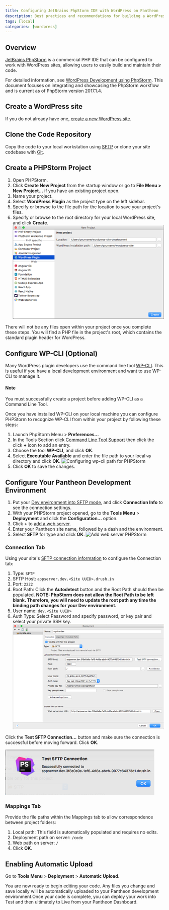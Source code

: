 ```yaml
---
title: Configuring JetBrains PhpStorm IDE with WordPress on Pantheon
description: Best practices and recommendations for building a WordPress site using JetBrains PhpStorm.
tags: [local]
categories: [wordpress]
---
```

## Overview

[JetBrains PhpStorm](https://www.jetbrains.com/phpstorm/) is a commercial PHP IDE that can be configured to work with WordPress sites, allowing users to easily build and maintain their code.

For detailed information, see [WordPress Development using PhpStorm](https://confluence.jetbrains.com/display/PhpStorm/WordPress+Development+using+PhpStorm). This document focuses on integrating and showcasing the PhpStorm workflow and is current as of PhpStorm version 2017.1.4.

## Create a WordPress site

If you do not already have one, [create a new WordPress site](/docs/launch-wordpress/).

## Clone the Code Repository

Copy the code to your local workstation using [SFTP](/docs/sftp#sftp-connection-information) or clone your site codebase with [Git](/docs/git/#clone-your-site-codebase).

## Create a PHPStorm Project

1. Open PHPStorm.
1. Click **Create New Project** from the startup window or go to **File Menu > New Project...** if you have an existing project open.
1. Name your project.
1. Select **WordPress Plugin** as the project type on the left sidebar.
1. Specify or browse to the file path for the location to save your project's files.
1. Specify or browse to the root directory for your local WordPress site, and click **Create**.
![Configuring wp-cli path for PHPStorm](/source/docs/assets/images/phpstorm-new-project-wordpress-plugin-screen.png)

There will not be any files open within your project once you complete these steps. You will find a PHP file in the project's root, which contains the standard plugin header for WordPress.

## Configure WP-CLI (Optional)

Many WordPress plugin developers use the command line tool [WP-CLI](https://make.wordpress.org/cli/handbook/). This is useful if you have a local development environment and want to use WP-CLI to manage it.

<div class="alert alert-info" role="alert">
<h4 class="info">Note</h4>
<p>You must successfully create a project before adding WP-CLI as a Command Line Tool.</p></div>

Once you have installed WP-CLI on your local machine you can configure PHPStorm to recognize WP-CLI from within your project by following these steps:

1. Launch PhpStorm Menu > **Preferences...**
1. In the Tools Section click [Command Line Tool Support](https://www.jetbrains.com/help/phpstorm/command-line-tool-support.html) then click the click **+** icon to add an entry.
1. Choose the tool **WP-CLI**, and click **OK**.
1. Select **Executable Available** and enter the file path to your local `wp` directory and click **OK**.
 ![Configuring wp-cli path for PHPStorm](/source/docs/assets/images/path-to-wp-phpstorm.png)
1. Click **OK** to save the changes.

## Configure Your Pantheon Development Environment

1. Put your [Dev environment into SFTP mode](/docs/sftp#sftp-mode), and click **Connection Info** to see the connection settings.
2. With your PHPStorm project opened, go to the **Tools Menu** > **Deployment** and click the **Configuration...** option.
3. Click **+** to [add a web server](https://www.jetbrains.com/help/phpstorm/add-server-dialog.html).
4. Enter your Pantheon site name, followed by a dash and the environment.
5. Select **SFTP** for type and click **OK**.
![Add web server PHPStorm](/source/docs/assets/images/add-web-server-phpstorm.png)

### Connection Tab

Using your site's [SFTP connection information](/docs/sftp#sftp-connection-information) to configure the Connection tab:

1. Type: `SFTP`
1. SFTP Host: `appserver.dev.<Site UUID>.drush.in`
1. Port: `2222`
1. Root Path: Click the **Autodetect** button and the Root Path should then be populated. **NOTE: PhpStorm does not allow the Root Path to be left blank.  Therefore, you will need to update the root path any time the binding path changes for your Dev environment.**
1. User name: `dev.<Site UUID>`
1. Auth Type: Select Password and specify password, or key pair and select your private SSH key.
![Add web server PHPStorm](/source/docs/assets/images/phpstorm-deployment-connection-tab.png)

Click the **Test SFTP Connection...** button and make sure the connection is successful before moving forward.  Click **OK**.

![Add web server PHPStorm](/source/docs/assets/images/phpstorm-deployment-connection-test-sftp-success.png)

### Mappings Tab

Provide the file paths within the Mappings tab to allow correspondence between project folders:

1. Local path: This field is automatically populated and requires no edits.
2. Deployment path on server: `/code`
3. Web path on server: `/`
4. Click **OK**.

## Enabling Automatic Upload

Go to **Tools Menu** > **Deployment** > **Automatic Upload**.

You are now ready to begin editing your code. Any files you change and save locally will be automatically uploaded to your Pantheon development environment.Once your code is complete, you can deploy your work into Test and then ultimately to Live from your Pantheon Dashboard.
